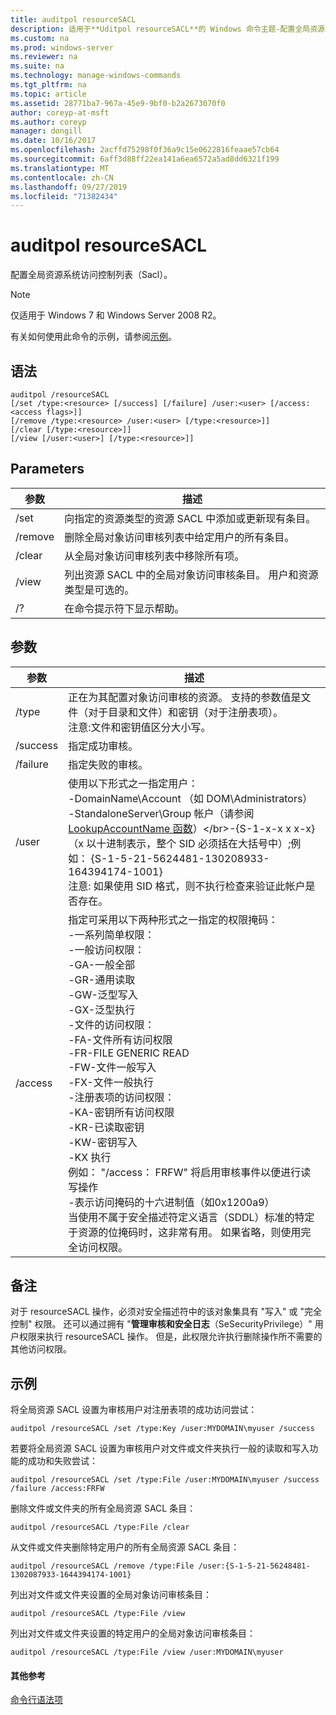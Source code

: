 ```yaml
---
title: auditpol resourceSACL
description: 适用于**Uditpol resourceSACL**的 Windows 命令主题-配置全局资源系统访问控制列表（sacl）。
ms.custom: na
ms.prod: windows-server
ms.reviewer: na
ms.suite: na
ms.technology: manage-windows-commands
ms.tgt_pltfrm: na
ms.topic: article
ms.assetid: 28771ba7-967a-45e9-9bf0-b2a2673070f0
author: coreyp-at-msft
ms.author: coreyp
manager: dongill
ms.date: 10/16/2017
ms.openlocfilehash: 2acffd75298f0f36a9c15e0622816feaae57cb64
ms.sourcegitcommit: 6aff3d88ff22ea141a6ea6572a5ad8dd6321f199
ms.translationtype: MT
ms.contentlocale: zh-CN
ms.lasthandoff: 09/27/2019
ms.locfileid: "71382434"
---
```

# <a name="auditpol-resourcesacl"></a>auditpol resourceSACL



配置全局资源系统访问控制列表（Sacl）。

> [!NOTE]
> 仅适用于 Windows 7 和 Windows Server 2008 R2。

有关如何使用此命令的示例，请参阅[示例](#BKMK_Examples)。

## <a name="syntax"></a>语法

```
auditpol /resourceSACL
[/set /type:<resource> [/success] [/failure] /user:<user> [/access:<access flags>]]
[/remove /type:<resource> /user:<user> [/type:<resource>]]
[/clear [/type:<resource>]]
[/view [/user:<user>] [/type:<resource>]]
```

## <a name="parameters"></a>Parameters

|参数|描述|
|---------|-----------|
|/set|向指定的资源类型的资源 SACL 中添加或更新现有条目。|
|/remove|删除全局对象访问审核列表中给定用户的所有条目。|
|/clear|从全局对象访问审核列表中移除所有项。|
|/view|列出资源 SACL 中的全局对象访问审核条目。 用户和资源类型是可选的。|
|/?|在命令提示符下显示帮助。|

## <a name="arguments"></a>参数

|参数|描述|
|--------|-----------|
|/type|正在为其配置对象访问审核的资源。 支持的参数值是文件（对于目录和文件）和密钥（对于注册表项）。</br>注意:文件和密钥值区分大小写。|
|/success|指定成功审核。|
|/failure|指定失败的审核。|
|/user|使用以下形式之一指定用户：</br>-DomainName\Account （如 DOM\Administrators）</br>-StandaloneServer\Group 帐户（请参阅[LookupAccountName 函数](https://msdn.microsoft.com/library/windows/desktop/aa379159(v=vs.85).aspx)）</br>-{S-1-x-x x x-x} （x 以十进制表示，整个 SID 必须括在大括号中）;例如： {S-1-5-21-5624481-130208933-164394174-1001}</br>    注意:   如果使用 SID 格式，则不执行检查来验证此帐户是否存在。|
|/access|指定可采用以下两种形式之一指定的权限掩码：</br>-一系列简单权限：</br>    -一般访问权限：</br>        -GA-一般全部</br>        -GR-通用读取</br>        -GW-泛型写入</br>        -GX-泛型执行</br>    -文件的访问权限：</br>        -FA-文件所有访问权限</br>        -FR-FILE GENERIC READ</br>        -FW-文件一般写入</br>        -FX-文件一般执行</br>    -注册表项的访问权限：</br>        -KA-密钥所有访问权限</br>        -KR-已读取密钥</br>        -KW-密钥写入</br>        -KX 执行</br>    例如： "/access： FRFW" 将启用审核事件以便进行读写操作</br>-表示访问掩码的十六进制值（如0x1200a9）</br>    当使用不属于安全描述符定义语言（SDDL）标准的特定于资源的位掩码时，这非常有用。 如果省略，则使用完全访问权限。|

## <a name="remarks"></a>备注

对于 resourceSACL 操作，必须对安全描述符中的该对象集具有 "写入" 或 "完全控制" 权限。 还可以通过拥有 "**管理审核和安全日志**（SeSecurityPrivilege）" 用户权限来执行 resourceSACL 操作。 但是，此权限允许执行删除操作所不需要的其他访问权限。

## <a name="BKMK_Examples"></a>示例

将全局资源 SACL 设置为审核用户对注册表项的成功访问尝试：
```
auditpol /resourceSACL /set /type:Key /user:MYDOMAIN\myuser /success
```
若要将全局资源 SACL 设置为审核用户对文件或文件夹执行一般的读取和写入功能的成功和失败尝试：
```
auditpol /resourceSACL /set /type:File /user:MYDOMAIN\myuser /success /failure /access:FRFW
```
删除文件或文件夹的所有全局资源 SACL 条目：
```
auditpol /resourceSACL /type:File /clear
```
从文件或文件夹删除特定用户的所有全局资源 SACL 条目：
```
auditpol /resourceSACL /remove /type:File /user:{S-1-5-21-56248481-1302087933-1644394174-1001}
```
列出对文件或文件夹设置的全局对象访问审核条目：
```
auditpol /resourceSACL /type:File /view
```
列出对文件或文件夹设置的特定用户的全局对象访问审核条目：
```
auditpol /resourceSACL /type:File /view /user:MYDOMAIN\myuser
```

#### <a name="additional-references"></a>其他参考

[命令行语法项](command-line-syntax-key.md)
